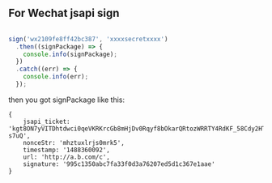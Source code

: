 ## For Wechat jsapi sign


```javascript

sign('wx2109fe8ff42bc387', 'xxxxsecretxxxx')
  .then((signPackage) => {
    console.info(signPackage);
  })
  .catch((err) => {
    console.info(err);
  });
```
then you got signPackage like this:
```
{ 
	jsapi_ticket: 'kgt8ON7yVITDhtdwci0qeVKRKrcGb8mHjDv0Rqyf8bOkarQRtozWRRTY4RdKF_58Cdy2HTNW2XhIYDS5V-s7uQ',
	nonceStr: 'mhztuxlrjs0mrk5',
	timestamp: '1488360092',
	url: 'http://a.b.com/c',
	signature: '995c1350abc7fa33f0d3a76207ed5d1c367e1aae' 
}
```